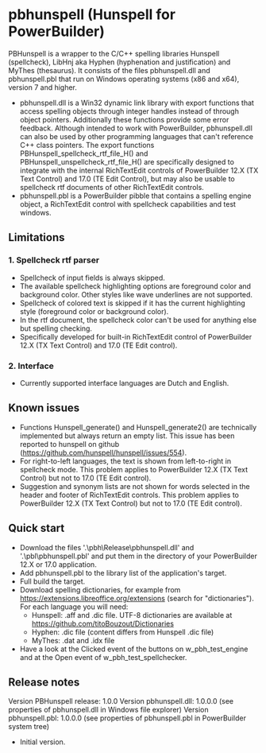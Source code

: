 # pbhunspell (Hunspell for PowerBuilder)
PBHunspell is a wrapper to the C/C++ spelling libraries Hunspell (spellcheck), LibHnj aka Hyphen (hyphenation and justification) and MyThes (thesaurus). It consists of the files pbhunspell.dll and pbhunspell.pbl that run on Windows operating systems (x86 and x64), version 7 and higher.

* pbhunspell.dll is a Win32 dynamic link library with export functions that access spelling objects through integer handles instead of through object pointers. Additionally these functions provide some error feedback. Although intended to work with PowerBuilder, pbhunspell.dll can also be used by other programming languages that can't reference C++ class pointers. The export functions PBHunspell_spellcheck_rtf_file_H() and PBHunspell_unspellcheck_rtf_file_H() are specifically designed to integrate with the internal RichTextEdit controls of PowerBuilder 12.X (TX Text Control) and 17.0 (TE Edit Control), but may also be usable to spellcheck rtf documents of other RichTextEdit controls.
* pbhunspell.pbl is a PowerBuilder pibble that contains a spelling engine object, a RichTextEdit control with spellcheck capabilities and test windows.

## Limitations
### 1. Spellcheck rtf parser
* Spellcheck of input fields is always skipped.
* The available spellcheck highlighting options are foreground color and background color. Other styles like wave underlines are not supported.
* Spellcheck of colored text is skipped if it has the current highlighting style (foreground color or background color).
* In the rtf document, the spellcheck color can't be used for anything else but spelling checking.
* Specifically developed for built-in RichTextEdit control of PowerBuilder 12.X (TX Text Control) and 17.0 (TE Edit control).

### 2. Interface
* Currently supported interface languages are Dutch and English.

## Known issues
* Functions Hunspell_generate() and Hunspell_generate2() are technically implemented but always return an empty list. This issue has been reported to hunspell on github (https://github.com/hunspell/hunspell/issues/554).
* For right-to-left languages, the text is shown from left-to-right in spellcheck mode. This problem applies to PowerBuilder 12.X (TX Text Control) but not to 17.0 (TE Edit control).
* Suggestion and synonym lists are not shown for words selected in the header and footer of RichTextEdit controls. This problem applies to PowerBuilder 12.X (TX Text Control) but not to 17.0 (TE Edit control).

## Quick start
* Download the files '.\pbh\Release\pbhunspell.dll' and '.\pbl\pbhunspell.pbl' and put them in the directory of your PowerBuilder 12.X or 17.0 application.
* Add pbhunspell.pbl to the library list of the application's target.
* Full build the target.
* Download spelling dictionaries, for example from https://extensions.libreoffice.org/extensions (search for "dictionaries"). For each language you will need:
  - Hunspell: .aff and .dic file. UTF-8 dictionaries are available at https://github.com/titoBouzout/Dictionaries
  - Hyphen: .dic file (content differs from Hunspell .dic file)
  - MyThes: .dat and .idx file
* Have a look at the Clicked event of the buttons on w_pbh_test_engine and at the Open event of w_pbh_test_spellchecker.

## Release notes
Version PBHunspell release: 1.0.0
Version pbhunspell.dll: 1.0.0.0 (see properties of pbhunspell.dll in Windows file explorer)
Version pbhunspell.pbl: 1.0.0.0 (see properties of pbhunspell.pbl in PowerBuilder system tree)
* Initial version.
